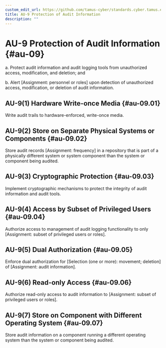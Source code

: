 ```yaml
---
custom_edit_url: https://github.com/tamus-cyber/standards.cyber.tamus.edu/tree/main/content/tamus.edu/TAMUS_profile.xml
title: AU-9 Protection of Audit Information
description: ""
---
```


# AU-9 Protection of Audit Information {#au-09}

a. Protect audit information and audit logging tools from unauthorized access, modification, and deletion; and

b. Alert [Assignment: personnel or roles] upon detection of unauthorized access, modification, or deletion of audit information.

## AU-9(1) Hardware Write-once Media {#au-09.01}

Write audit trails to hardware-enforced, write-once media.

## AU-9(2) Store on Separate Physical Systems or Components {#au-09.02}

Store audit records [Assignment: frequency] in a repository that is part of a physically different system or system component than the system or component being audited.

## AU-9(3) Cryptographic Protection {#au-09.03}

Implement cryptographic mechanisms to protect the integrity of audit information and audit tools.

## AU-9(4) Access by Subset of Privileged Users {#au-09.04}

Authorize access to management of audit logging functionality to only [Assignment: subset of privileged users or roles].

## AU-9(5) Dual Authorization {#au-09.05}

Enforce dual authorization for [Selection (one or more): movement; deletion] of [Assignment: audit information].

## AU-9(6) Read-only Access {#au-09.06}

Authorize read-only access to audit information to [Assignment: subset of privileged users or roles].

## AU-9(7) Store on Component with Different Operating System {#au-09.07}

Store audit information on a component running a different operating system than the system or component being audited.

